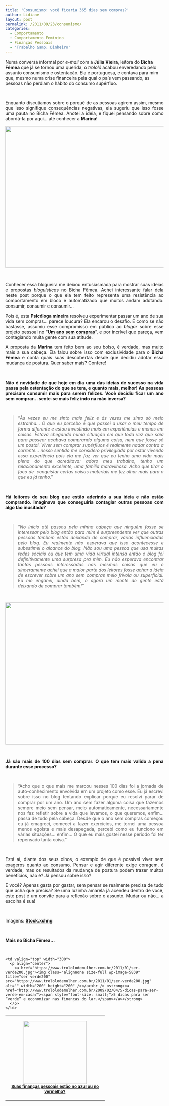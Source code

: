 ```yaml
---
title: 'Consumismo: você ficaria 365 dias sem compras?'
author: Lidiane
layout: post
permalink: /2011/09/23/consumismo/
categories:
  - Comportamento
  - Comportamento Feminino
  - Finanças Pessoais
  - 'Trabalho &amp; Dinheiro'
---
```

Numa conversa informal por _e-mail_ com a **Júlia Vieira**, leitora do **Bicha Fêmea** que já se tornou uma querida, o _trololó_ acabou enveredando pelo assunto consumismo e ostentação. Ela é portuguesa, e contava para mim que, mesmo numa crise financeira pela qual o país vem passando, as pessoas não perdiam o hábito do consumo supérfluo.

&nbsp;

<p align="justify">
  Enquanto discutíamos sobre o porquê de as pessoas agirem assim, mesmo que isso signifique consequências negativas, ela sugeriu que isso fosse uma pauta no Bicha Fêmea. Anotei a ideia, e fiquei pensando sobre como abordá-la por aqui… até conhecer a <strong>Marina</strong>!
</p>

<!--more-->

<p align="center">
  <a href="https://www.trololodemulher.com.br/2011/09/carteira.jpg"><img class="alignnone size-full wp-image-6931" title="carteira" src="https://www.trololodemulher.com.br/2011/09/carteira.jpg" alt="" width="600" height="450" /></a>
</p>

&nbsp;

<p align="justify">
  Conhecer essa blogueira me deixou entusiasmada para mostrar suas ideias e propostas <em>bloguísticas</em> no Bicha Fêmea. Achei interessante falar dela neste post porque o que ela tem feito representa uma resistência ao comportamento em bloco e automatizado que muitos andam adotando: consumir, consumir e consumir…
</p>

<p align="justify">
  Pois é, esta <strong>Psicóloga mineira</strong> resolveu experimentar passar um ano de sua vida sem compras… parece loucura? Ela encarou o desafio. E como se não bastasse, assumiu esse compromisso em público ao <em>blogar</em> sobre esse projeto pessoal no “<strong><a href="http://umanosemcompras.blogspot.com/" target="_blank" rel="noopener noreferrer">Um ano sem compras</a></strong>”, e por incrível que pareça, vem contagiando muita gente com sua atitude.
</p>

<p align="justify">
  A proposta da <strong>Marina</strong> tem feito bem ao seu bolso, é verdade, mas muito mais a sua cabeça. Ela falou sobre isso com exclusividade para o <strong>Bicha Fêmea</strong> e conta quais suas descobertas desde que decidiu adotar essa mudança de postura. Quer saber mais? Confere!
</p>

&nbsp;

<p align="justify">
  <strong>Não é novidade de que hoje em dia uma das ideias de sucesso na vida passa pela ostentação do que se tem, e quanto mais, melhor! As pessoas precisam consumir mais para serem felizes. Você decidiu ficar um ano sem comprar&#8230; sente-se mais feliz indo na mão inversa?</strong>
</p>

&nbsp;

> <p align="justify">
>   “<em>Às vezes eu me sinto mais feliz e às vezes me sinto só meio estranha&#8230; O que eu percebo é que passei a usar o meu tempo de forma diferente e estou investindo mais em experiências e menos em coisas. Estava chegando numa situação em que toda vez que saía para passear acabava comprando alguma coisa, nem que fosse só um postal. Viver sem comprar supérfluos é realmente nadar contra a corrente&#8230; nesse sentido me considero privilegiada por estar vivendo essa experiência pois ela me faz ver que eu tenho uma vida mais plena do que acreditava: adoro meu trabalho, tenho um relacionamento excelente, uma família maravilhosa. Acho que tirar o foco de  conquistar certas coisas materiais me fez olhar mais para o que eu já tenho</em>.”
> </p>

&nbsp;

<p align="justify">
  <strong>Há leitores de seu blog que estão aderindo a sua ideia e não estão comprando. Imaginava que conseguiria contagiar outras pessoas com algo tão inusitado?</strong>
</p>

&nbsp;

> <p align="justify">
>   “<em>No início até passou pela minha cabeça que ninguém fosse se interessar pelo blog então para mim é surpreendente ver que outras pessoas também estão deixando de comprar, várias influenciadas pelo blog. Eu realmente não esperava que isso acontecesse e subestimei o alcance do blog. Não sou uma pessoa que usa muitas redes sociais ou que tem uma vida virtual intensa então o blog foi definitivamente uma surpresa pra mim. Eu não esperava encontrar tantas pessoas interessadas nas mesmas coisas que eu e sinceramente achei que a maior parte dos leitores fosse achar a ideia de escrever sobre um ano sem compras meio frívola ou superficial. Eu me enganei, ainda bem, e agora um monte de gente está deixando de comprar também!”</em>
> </p>

&nbsp;

<p align="center">
  <a href="https://www.trololodemulher.com.br/2011/09/carteira2.jpg"><img class="alignnone size-full wp-image-6932" title="carteira[2]" src="https://www.trololodemulher.com.br/2011/09/carteira2.jpg" alt="" width="600" height="450" /></a>
</p>

&nbsp;

<p align="justify">
  <strong>Já são mais de 100 dias sem comprar. O que tem mais valido a pena durante esse processo?</strong>
</p>

&nbsp;

> <p align="justify">
>   “Acho que o que mais me marcou nesses 100 dias foi a jornada de auto-conhecimento envolvida em um projeto como esse. Eu já escrevi sobre isso no blog tentando explicar porque eu resolvi parar de comprar por um ano. Um ano sem fazer alguma coisa que fazemos sempre meio sem pensar, meio automaticamente, necessariamente nos faz refletir sobre a vida que levamos, o que queremos, enfim&#8230; passa de tudo pela cabeça. Desde que o ano sem compras começou eu já emagreci, comecei a fazer exercícios, me tornei uma pessoa menos egoísta e mais desapegada, percebi como eu funciono em várias situações&#8230; enfim&#8230; O que eu mais gostei nesse período foi ter repensado tanta coisa.”
> </p>

&nbsp;

<p align="justify">
  Está aí, diante dos seus olhos, o exemplo de que é possível viver sem exageros quanto ao consumo. Pensar e agir diferente exige coragem, é verdade, mas os resultados da mudança de postura podem trazer muitos benefícios, não é? Já pensou sobre isso?
</p>

<p align="justify">
  E você? Apenas gasta por gastar, sem pensar se realmente precisa de tudo que acha que precisa? Se uma luzinha amarela já acendeu dentro de você, este post é um convite para a reflexão sobre o assunto. Mudar ou não… a escolha é sua!
</p>

&nbsp;

Imagens: **<a href="http://www.sxc.hu/" target="_blank" rel="noopener noreferrer">Stock.xchng</a>**

&nbsp;

**Mais no Bicha Fêmea…**

&nbsp;

<table width="600" border="0" cellspacing="0" cellpadding="2">
  <tr>
    <td valign="top" width="300">
      <p align="center">
        <a href="https://www.trololodemulher.com.br/2011/05/calculadora200.jpg"><img class="alignnone size-full wp-image-6398" title="calculadora200" src="https://www.trololodemulher.com.br/2011/05/calculadora200.jpg" alt="" width="200" height="200" /><br /> </a><strong><a href="http://www.trololodemulher.com.br/2011/05/20/dicas-financas-pessoais/"><span style="font-size: small;">Suas finanças pessoais estão no azul ou no vermelho?</span></a></strong>
      </p>
    </td>
    
    <td valign="top" width="300">
      <p align="center">
        <a href="https://www.trololodemulher.com.br/2011/01/ser-verde200.jpg"><img class="alignnone size-full wp-image-5839" title="ser verde200" src="https://www.trololodemulher.com.br/2011/01/ser-verde200.jpg" alt="" width="200" height="200" /></a><br /> <strong><a href="http://www.trololodemulher.com.br/2009/02/04/5-dicas-para-ser-verde-em-casa/"><span style="font-size: small;">5 dicas para ser “verde” e economizar nas finanças do lar.</span></a></strong>
      </p>
    </td>
  </tr>
</table>